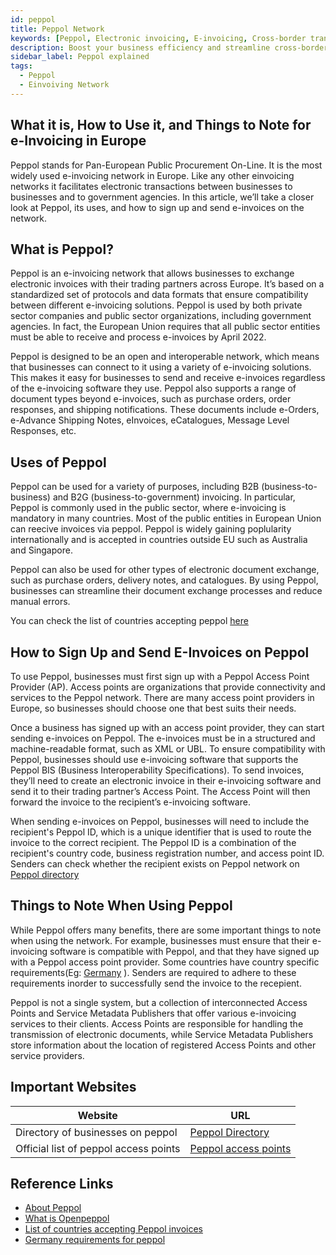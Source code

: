```yaml
---
id: peppol
title: Peppol Network
keywords: [Peppol, Electronic invoicing, E-invoicing, Cross-border transactions, Procurement, Country-specific requirements, Digitalization, VAT compliance, Tax regulations, Invoice requirements, E-procurement, European Union, Public sector, Business-to-government (B2G), Business-to-business (B2B), Invoice validation, Invoice processing, Supply chain management, Standards-based interoperability, EDI (Electronic Data Interchange),AP (Accounts Payable), AR (Accounts Receivable), Service providers, Data security, Business efficiency, Cost savings, Data sharing, Interoperability standards, Openpeppol,Digital transformation, OECD]
description: Boost your business efficiency and streamline cross-border transactions with Peppol, the global electronic invoicing standard. Our comprehensive guide covers everything from implementation and benefits to country-specific requirements, VAT compliance, tax regulations, invoice processing, and more. Learn how to achieve cost savings, improve supply chain management, and enhance business-to-government (B2G) and business-to-business (B2B) transactions with this essential e-procurement tool. Discover Peppol's standards-based interoperability, EDI (Electronic Data Interchange), invoice validation, and secure data sharing.
sidebar_label: Peppol explained
tags:
  - Peppol
  - Einvoiving Network
---
```


## What it is, How to Use it, and Things to Note for e-Invoicing in Europe

Peppol stands for Pan-European Public Procurement On-Line. It is the most widely used e-invoicing network in Europe. Like any other einvoicing networks it facilitates electronic transactions between businesses to businesses and to government agencies. In this article, we’ll take a closer look at Peppol, its uses, and how to sign up and send e-invoices on the network.


## What is Peppol?

Peppol is an e-invoicing network that allows businesses to exchange electronic invoices with their trading partners across Europe. It’s based on a standardized set of protocols and data formats that ensure compatibility between different e-invoicing solutions. Peppol is used by both private sector companies and public sector organizations, including government agencies. In fact, the European Union requires that all public sector entities must be able to receive and process e-invoices by April 2022.

Peppol is designed to be an open and interoperable network, which means that businesses can connect to it using a variety of e-invoicing solutions. This makes it easy for businesses to send and receive e-invoices regardless of the e-invoicing software they use. Peppol also supports a range of document types beyond e-invoices, such as purchase orders, order responses, and shipping notifications.  These documents include e-Orders, e-Advance Shipping Notes, eInvoices, eCatalogues, Message Level Responses, etc.

## Uses of Peppol
Peppol can be used for a variety of purposes, including B2B (business-to-business) and B2G (business-to-government) invoicing. In particular, Peppol is commonly used in the public sector, where e-invoicing is mandatory in many countries. Most of the public entities in European Union can reecive invoices via peppol. Peppol is widely gaining poplularity internationally and is accepted in countries outside EU such as Australia and Singapore. 

Peppol can also be used for other types of electronic document exchange, such as purchase orders, delivery notes, and catalogues. By using Peppol, businesses can streamline their document exchange processes and reduce manual errors.

You can check the list of countries accepting peppol [here](/docs/einvoicing-status-networks/)

## How to Sign Up and Send E-Invoices on Peppol
To use Peppol, businesses must first sign up with a Peppol Access Point Provider (AP). Access points are organizations that provide connectivity and services to the Peppol network. There are many access point providers in Europe, so businesses should choose one that best suits their needs.

Once a business has signed up with an access point provider, they can start sending e-invoices on Peppol. The e-invoices must be in a structured and machine-readable format, such as XML or UBL. To ensure compatibility with Peppol, businesses should use e-invoicing software that supports the Peppol BIS (Business Interoperability Specifications). To send invoices, they’ll need to create an electronic invoice in their e-invoicing software and send it to their trading partner’s Access Point. The Access Point will then forward the invoice to the recipient’s e-invoicing software.

When sending e-invoices on Peppol, businesses will need to include the recipient's Peppol ID, which is a unique identifier that is used to route the invoice to the correct recipient. The Peppol ID is a combination of the recipient's country code, business registration number, and access point ID. Senders can check whether the recipient exists on Peppol network on [Peppol directory](https://directory.peppol.eu/public) 

## Things to Note When Using Peppol
While Peppol offers many benefits, there are some important things to note when using the network. For example, businesses must ensure that their e-invoicing software is compatible with Peppol, and that they have signed up with a Peppol access point provider. Some countries have country specific requirements(Eg: [Germany](/docs/einvoicing/country-wise-requirements-for-peppol#germany) ). Senders are required to adhere to these requirements inorder to successfully send the invoice to the recepient. 

Peppol is not a single system, but a collection of interconnected Access Points and Service Metadata Publishers that offer various e-invoicing services to their clients. Access Points are responsible for handling the transmission of electronic documents, while Service Metadata Publishers store information about the location of registered Access Points and other service providers.

## Important Websites
|Website| URL|
|--|--|
|Directory of businesses on peppol|[Peppol Directory](https://directory.peppol.eu/public)|
|Official list of peppol access points|[Peppol access points](https://peppol.eu/who-is-who/peppol-certified-aps/)|

## Reference Links
* [About Peppol](https://peppol.org/about/)
* [What is Openpeppol](https://peppol.eu/about-openpeppol/what-is-openpeppol/)
* [List of countries accepting Peppol invoices](https://peppol.eu/what-is-peppol/peppol-country-profiles/)
* [Germany requirements for peppol](https://xeinkauf.de/peppol/nationale-anforderungen-im-peppol-netzwerk/)
